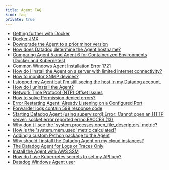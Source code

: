 ```yaml
---
title: Agent FAQ
kind: faq
private: true
---
```


* [Getting further with Docker][1]
* [Docker JMX][2]
* [Downgrade the Agent to a prior minor version][3]
* [How does Datadog determine the Agent hostname?][4]
* [Comparing Agent 5 and Agent 6 for Containerized Environments (Docker and Kubernetes)][5]
* [Common Windows Agent Installation Error 1721][6]
* [How do I install the Agent on a server with limited internet connectivity?][7]
* [How to monitor SNMP devices?][8]
* [I stopped my Agent but I'm still seeing the host in my Datadog account.][9]
* [How do I uninstall the Agent?][10]
* [Network Time Protocol (NTP) Offset Issues][11]
* [How to solve Permission denied errors?][12]
* [Error Restarting Agent: Already Listening on a Configured Port][13]
* [Forwarder logs contain 599 response code][14]
* [Starting Datadog Agent (using supervisord):Error: Cannot open an HTTP server: socket.error reported errno.EACCES (13)][15]
* [Why don't I see the 'system.processes.open_file_descriptors' metric?][16]
* [How is the 'system.mem.used' metric calculated?][17]
* [Adding a custom Python package to the Agent][18]
* [Why should I install the Datadog Agent on my cloud instances?][19]
* [The Datadog Agent for Logs or Traces Only][20]
* [Install the Agent with AWS SSM][21]
* [How do I use Kubernetes secrets to set my API key?][22]
* [Datadog Windows Agent user][23]

[1]: /agent/faq/getting-further-with-docker
[2]: /agent/faq/docker-jmx
[3]: /agent/faq/downgrade-datadog-agent
[4]: /agent/faq/how-datadog-agent-determines-the-hostname
[5]: /agent/faq/agent-5-vs-agent-6-for-docker-kubernetes
[6]: /agent/faq/common-windows-agent-installation-error-1721
[7]: /agent/faq/how-do-i-install-the-agent-on-a-server-with-limited-internet-connectivity
[8]: /agent/faq/how-to-monitor-snmp-devices
[9]: /agent/faq/i-stopped-my-agent-but-i-m-still-seeing-the-host
[10]: /agent/faq/how-do-i-uninstall-the-agent
[11]: /agent/faq/network-time-protocol-ntp-offset-issues
[12]: /agent/faq/how-to-solve-permission-denied-errors
[13]: /agent/faq/error-restarting-agent-already-listening-on-a-configured-port
[14]: /agent/faq/forwarder-logs-contain-599-response-code
[15]: /agent/faq/cannot-open-an-http-server-socket-error-reported-errno-eacces-13
[16]: /agent/faq/why-don-t-i-see-the-system-processes-open-file-descriptors-metric
[17]: /agent/faq/how-is-the-system-mem-used-metric-calculated
[18]: /agent/faq/custom_python_package
[19]: /agent/faq/why-should-i-install-the-agent-on-my-cloud-instances
[20]: /agent/faq/the-datadog-agent-for-logs-or-traces-only
[21]: /agent/faq/install-the-agent-with-aws-ssm
[22]: /agent/faq/kubernetes-secrets
[23]: /agent/faq/windows-agent-ddagent-user
